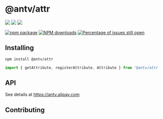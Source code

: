 # @antv/attr

[![](https://img.shields.io/travis/antvis/attr.svg)](https://travis-ci.org/antvis/attr)
![](https://img.shields.io/badge/language-javascript-red.svg)
![](https://img.shields.io/badge/license-MIT-000000.svg)

[![npm package](https://img.shields.io/npm/v/@antv/attr.svg)](https://www.npmjs.com/package/@antv/attr)
[![NPM downloads](http://img.shields.io/npm/dm/@antv/attr.svg)](https://npmjs.org/package/@antv/attr)
[![Percentage of issues still open](http://isitmaintained.com/badge/open/antvis/attr.svg)](http://isitmaintained.com/project/antvis/attr "Percentage of issues still open")



## Installing

`npm install @antv/attr`

```js
import { getAttribute, registerAttribute, Attribute } from '@antv/attr';

```

## API

See details at https://antv.alipay.com

## Contributing
